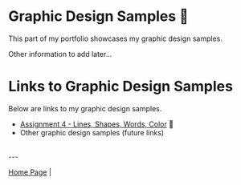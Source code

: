 # Graphic Design Samples 🎨

This part of my portfolio showcases my graphic design samples.

Other information to add later...

# Links to Graphic Design Samples

Below are links to my graphic design samples.

- [Assignment 4 - Lines, Shapes, Words, Color](./assignment-4-lines-shapes-words-colors.md) 🚀
- Other graphic design samples (future links)

<br> ---

[Home Page](../README.md) |

